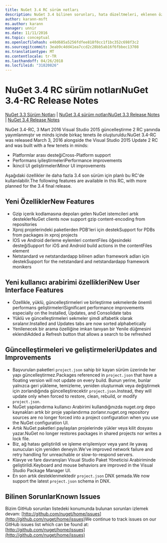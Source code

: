 ```yaml
---
title: NuGet 3.4 RC sürüm notları
description: NuGet 3.4 bilinen sorunları, hata düzeltmeleri, eklenen özellikleri ve dcr dahil olmak üzere RC sürüm notları.
author: karann-msft
ms.author: karann
manager: unnir
ms.date: 11/11/2016
ms.topic: conceptual
ms.openlocfilehash: e40d685a5256fdfee818f0cc1f1bc352c698f3c2
ms.sourcegitcommit: 3eab9c4dd41ea7ccd2c28bb5ab16f6fbbec13708
ms.translationtype: MT
ms.contentlocale: tr-TR
ms.lasthandoff: 04/26/2018
ms.locfileid: "31820826"
---
```

# <a name="nuget-34-rc-release-notes"></a><span data-ttu-id="7c4b8-103">NuGet 3.4 RC sürüm notları</span><span class="sxs-lookup"><span data-stu-id="7c4b8-103">NuGet 3.4-RC Release Notes</span></span>

<span data-ttu-id="7c4b8-104">[NuGet 3.3 Sürüm Notları](../release-notes/nuget-3.3.md) | [NuGet 3.4 sürüm notları](../release-notes/nuget-3.4.md)</span><span class="sxs-lookup"><span data-stu-id="7c4b8-104">[NuGet 3.3 Release Notes](../release-notes/nuget-3.3.md) | [NuGet 3.4 Release Notes](../release-notes/nuget-3.4.md)</span></span>

<span data-ttu-id="7c4b8-105">NuGet 3.4-RC, 3 Mart 2016 Visual Studio 2015 güncelleştirme 2 RC yanında yayımlanmıştır ve minds içinde birkaç tenets ile oluşturuldu:</span><span class="sxs-lookup"><span data-stu-id="7c4b8-105">NuGet 3.4-RC was released March 3, 2016 alongside the Visual Studio 2015 Update 2 RC and was built with a few tenets in minds:</span></span>

* <span data-ttu-id="7c4b8-106">Platformlar arası desteği</span><span class="sxs-lookup"><span data-stu-id="7c4b8-106">Cross-Platform support</span></span>
* <span data-ttu-id="7c4b8-107">Performans iyileştirmeleri</span><span class="sxs-lookup"><span data-stu-id="7c4b8-107">Performance improvements</span></span>
* <span data-ttu-id="7c4b8-108">İkincil UI geliştirmeleri</span><span class="sxs-lookup"><span data-stu-id="7c4b8-108">Minor UI improvements</span></span>

<span data-ttu-id="7c4b8-109">Aşağıdaki özellikler ile daha fazla 3.4 son sürüm için planlı bu RC'de kullanılabilir.</span><span class="sxs-lookup"><span data-stu-id="7c4b8-109">The following features are available in this RC, with more planned for the 3.4 final release.</span></span>

## <a name="new-features"></a><span data-ttu-id="7c4b8-110">Yeni Özellikler</span><span class="sxs-lookup"><span data-stu-id="7c4b8-110">New Features</span></span>

* <span data-ttu-id="7c4b8-111">Gzip içerik kodlamasına depoları gelen NuGet istemcileri artık destekler</span><span class="sxs-lookup"><span data-stu-id="7c4b8-111">NuGet clients now support gzip content-encoding from repositories</span></span>
* <span data-ttu-id="7c4b8-112">Xproj projelerindeki paketlerden PDB'leri için destek</span><span class="sxs-lookup"><span data-stu-id="7c4b8-112">Support for PDBs from packages in xproj projects</span></span>
* <span data-ttu-id="7c4b8-113">İOS ve Android derleme eylemleri contentFiles öğesindeki desteği</span><span class="sxs-lookup"><span data-stu-id="7c4b8-113">Support for iOS and Android build actions in the contentFiles element</span></span>
* <span data-ttu-id="7c4b8-114">Netstandard ve netstandardapp bilinen adları framework adları için destek</span><span class="sxs-lookup"><span data-stu-id="7c4b8-114">Support for the netstandard and netstandardapp framework monikers</span></span>

## <a name="new-user-interface-features"></a><span data-ttu-id="7c4b8-115">Yeni kullanıcı arabirimi özellikleri</span><span class="sxs-lookup"><span data-stu-id="7c4b8-115">New User Interface Features</span></span>

* <span data-ttu-id="7c4b8-116">Özellikle, yüklü, güncelleştirmeleri ve birleştirme sekmelerde önemli performans geliştirmeleri</span><span class="sxs-lookup"><span data-stu-id="7c4b8-116">Significant performance improvements especially on the Installed, Updates, and Consolidate tabs</span></span>
* <span data-ttu-id="7c4b8-117">Yüklü ve güncelleştirmeleri sekmeler şimdi alfabetik olarak sıralanır.</span><span class="sxs-lookup"><span data-stu-id="7c4b8-117">Installed and Updates tabs are now sorted alphabetically</span></span>
* <span data-ttu-id="7c4b8-118">Yenilenecek bir arama özelliğine imkan tanıyan bir Yenile düğmesini eklendi</span><span class="sxs-lookup"><span data-stu-id="7c4b8-118">Added a Refresh button that allows a search to be refreshed</span></span>

## <a name="updates-and-improvements"></a><span data-ttu-id="7c4b8-119">Güncelleştirmeleri ve geliştirmeleri</span><span class="sxs-lookup"><span data-stu-id="7c4b8-119">Updates and Improvements</span></span>

* <span data-ttu-id="7c4b8-120">Başvurulan paketleri `project.json` sahip bir kayan sürüm üzerinde her yapı güncelleştirmez.</span><span class="sxs-lookup"><span data-stu-id="7c4b8-120">Packages referenced in `project.json` that have a floating version will not update on every build.</span></span> <span data-ttu-id="7c4b8-121">Bunun yerine, bunlar yalnızca geri yükleme, temizleme, yeniden oluşturmak veya değiştirmek için zorlandığında güncelleştirecektir `project.json`.</span><span class="sxs-lookup"><span data-stu-id="7c4b8-121">Instead, they will update only when forced to restore, clean, rebuild, or modify `project.json`.</span></span>
* <span data-ttu-id="7c4b8-122">NuGet yapılandırma kullanıcı Arabirimi kullandığınızda nuget.org depo kaynakları artık bir proje yapılandırma zorlanır.</span><span class="sxs-lookup"><span data-stu-id="7c4b8-122">nuget.org repository sources are no longer forced into a project configuration when you use the NuGet configuration UI.</span></span>
* <span data-ttu-id="7c4b8-123">Artık NuGet paketleri paylaşılan projelerinde yükler veya kilit dosyası yazar.</span><span class="sxs-lookup"><span data-stu-id="7c4b8-123">NuGet no longer restores packages in shared projects nor writes a lock file.</span></span>
* <span data-ttu-id="7c4b8-124">Biz, ağ hatası geliştirildi ve işleme erişilemiyor veya yanıt ile yavaş sunucuları için yeniden deneyin.</span><span class="sxs-lookup"><span data-stu-id="7c4b8-124">We've improved network failure and retry handling for unreachable or slow-to-respond servers.</span></span>
* <span data-ttu-id="7c4b8-125">Klavye ve fare davranışları Visual Studio Paket Yöneticisi Arabiriminde geliştirildi.</span><span class="sxs-lookup"><span data-stu-id="7c4b8-125">Keyboard and mouse behaviors are improved in the Visual Studio Package Manager UI.</span></span>
* <span data-ttu-id="7c4b8-126">En son artık desteklenmektedir `project.json` DNX şemada.</span><span class="sxs-lookup"><span data-stu-id="7c4b8-126">We now support the latest `project.json` schema in DNX.</span></span>

## <a name="known-issues"></a><span data-ttu-id="7c4b8-127">Bilinen Sorunlar</span><span class="sxs-lookup"><span data-stu-id="7c4b8-127">Known Issues</span></span>

<span data-ttu-id="7c4b8-128">Bizim GitHub sorunları listedeki konumunda bulunan sorunları izlemek devam: [http://github.com/nuget/home/issues](http://github.com/nuget/home/issues)</span><span class="sxs-lookup"><span data-stu-id="7c4b8-128">We continue to track issues on our GitHub issues list which can be found at: [http://github.com/nuget/home/issues](http://github.com/nuget/home/issues)</span></span>